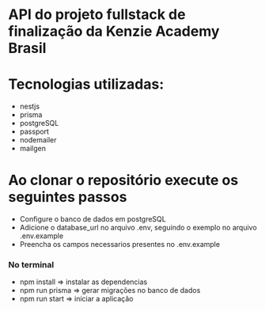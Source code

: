 # API do projeto fullstack de finalização da Kenzie Academy Brasil

# Tecnologias utilizadas:
- nestjs
- prisma
- postgreSQL
- passport
- nodemailer
- mailgen

# Ao clonar o repositório execute os seguintes passos

- Configure o banco de dados em postgreSQL
- Adicione o database_url no arquivo .env, seguindo o exemplo no arquivo .env.example
- Preencha os campos necessarios presentes no .env.example

### No terminal
- npm install => instalar as dependencias
- npm run prisma => gerar migrações no banco de dados
- npm run start => iniciar a aplicação